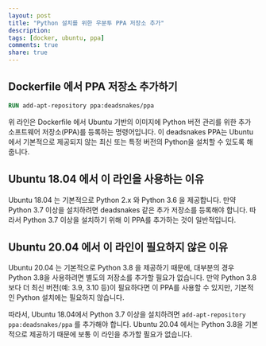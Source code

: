 ```yaml
---
layout: post
title: "Python 설치를 위한 우분투 PPA 저장소 추가"
description: 
tags: [docker, ubuntu, ppa]
comments: true
share: true
---
```


## Dockerfile 에서 PPA 저장소 추가하기

```dockerfile
RUN add-apt-repository ppa:deadsnakes/ppa
```

위 라인은 Dockerfile 에서 Ubuntu 기반의 이미지에 Python 버전 관리를 위한 추가 소프트웨어
저장소(PPA)를 등록하는 명령어입니다. 이 deadsnakes PPA는 Ubuntu에서 기본적으로 제공되지 않는 최신
또는 특정 버전의 Python을 설치할 수 있도록 해줍니다.

## Ubuntu 18.04 에서 이 라인을 사용하는 이유

Ubuntu 18.04 는 기본적으로 Python 2.x 와 Python 3.6 을 제공합니다. 만약 Python 3.7 이상을
설치하려면 deadsnakes 같은 추가 저장소를 등록해야 합니다. 따라서 Python 3.7 이상을 설치하기 위해
이 PPA를 추가하는 것이 일반적입니다.

## Ubuntu 20.04 에서 이 라인이 필요하지 않은 이유

Ubuntu 20.04 는 기본적으로 Python 3.8 을 제공하기 때문에, 대부분의 경우 Python 3.8을
사용하려면 별도의 저장소를 추가할 필요가 없습니다. 만약 Python 3.8보다 더 최신 버전(예: 3.9, 3.10
등)이 필요하다면 이 PPA를 사용할 수 있지만, 기본적인 Python 설치에는 필요하지 않습니다.

따라서, Ubuntu 18.04에서 Python 3.7 이상을 설치하려면 `add-apt-repository ppa:deadsnakes/ppa` 를
추가해야 합니다. Ubuntu 20.04 에서는 Python 3.8을 기본적으로 제공하기 때문에 보통 이 라인을 추가할
필요가 없습니다.
